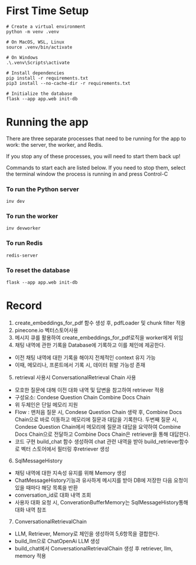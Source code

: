 # First Time Setup

```
# Create a virtual environment
python -m venv .venv

# On MacOS, WSL, Linux
source .venv/bin/activate

# On Windows
.\.venv\Scripts\activate

# Install dependencies
pip install -r requirements.txt
pip3 install --no-cache-dir -r requirements.txt

# Initialize the database
flask --app app.web init-db
```

# Running the app

There are three separate processes that need to be running for the app to work: the server, the worker, and Redis.

If you stop any of these processes, you will need to start them back up!

Commands to start each are listed below. If you need to stop them, select the terminal window the process is running in and press Control-C

### To run the Python server

```
inv dev
```

### To run the worker

```
inv devworker
```

### To run Redis

```
redis-server
```

### To reset the database

```
flask --app app.web init-db
```

# Record
1. create_embeddings_for_pdf 함수 생성 후, pdfLoader 및 chunk filter 적용
2. pinecone.io 벡터스토어사용
3. 메시지 큐를 활용하여 create_embeddings_for_pdf로직을 worker에게 위임
4. 채팅 내역에 관한 기록을 Database에 기록하고 이를 체인에 제공한다.
 - 이전 채팅 내역에 대한 기록을 해야지 전체적인 context 유지 가능
 - 이때, 메모리나, 프론트에서 기록 시, 데이터 휘발 가능성 존재

5. retrieval 사용시 ConversationalRetrieval Chain 사용
 - 모호한 질문에 대해 이전 대화 내역 및 답변을 참고하여 retriever 적용
 - 구성요소:
 Condese Question Chain
 Combine Docs Chain 
 - 위 두체인은 단일 메모리 지원
 - Flow :
 맨처음 질문 시, Condese Question Chain 생략 후, Combine Docs Chain으로 바로 이동하고 메모리에 질문과 대답을 기록한다.
 두번째 질문 시, Condese Question Chain에서 메모리에 질문과 대답을 요약하여 Combine Docs Chain으로 전달하고 Combine Docs Chain은 retriever을 통해 대답한다.
 - 코드 구현
 build_chat 함수 생성하여 chat 관련 내역을 받아 build_retriever함수로 벡터 스토어에서 필터링 후retriever 생성

6. SqlMessageHistory
 - 채팅 내역에 대한 지속성 유지를 위해 Memory 생성
 - ChatMessageHistory기능과 유사하게 메시지를 받아 DB에 저장한 다음 요청이 있을 때마다 해당 목록을 반환
 - conversation_id로 대화 내역 조회
 - 사용자 대화 요청 시, ConverationBufferMemory는 SqlMessageHistory통해 대화 내역 참조

7. ConversationalRetrievalChain
 - LLM, Retriever, Memory로 체인을 생성하여 5,6항목을 결합한다.
 - build_llm으로 ChatOpenAi LLM 생성
 - build_chat에서 ConversationalRetrievalChain 생성 후 retriever, llm, memory 적용